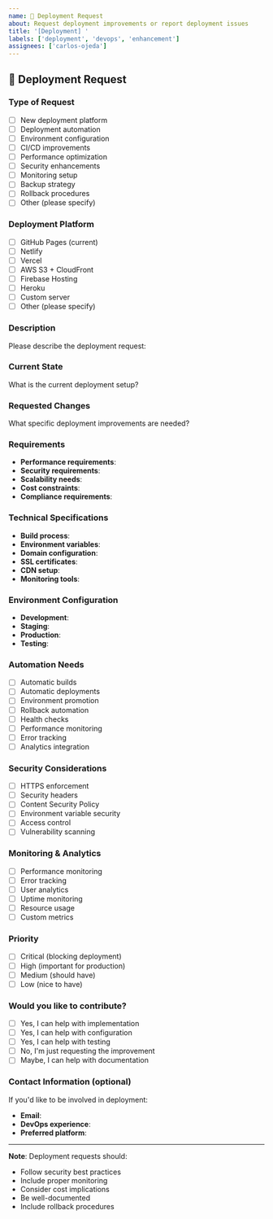 ```yaml
---
name: 🚀 Deployment Request
about: Request deployment improvements or report deployment issues
title: '[Deployment] '
labels: ['deployment', 'devops', 'enhancement']
assignees: ['carlos-ojeda']
---
```


## 🚀 Deployment Request

### Type of Request
- [ ] New deployment platform
- [ ] Deployment automation
- [ ] Environment configuration
- [ ] CI/CD improvements
- [ ] Performance optimization
- [ ] Security enhancements
- [ ] Monitoring setup
- [ ] Backup strategy
- [ ] Rollback procedures
- [ ] Other (please specify)

### Deployment Platform
- [ ] GitHub Pages (current)
- [ ] Netlify
- [ ] Vercel
- [ ] AWS S3 + CloudFront
- [ ] Firebase Hosting
- [ ] Heroku
- [ ] Custom server
- [ ] Other (please specify)

### Description
Please describe the deployment request:

### Current State
What is the current deployment setup?

### Requested Changes
What specific deployment improvements are needed?

### Requirements
- **Performance requirements**: 
- **Security requirements**: 
- **Scalability needs**: 
- **Cost constraints**: 
- **Compliance requirements**: 

### Technical Specifications
- **Build process**: 
- **Environment variables**: 
- **Domain configuration**: 
- **SSL certificates**: 
- **CDN setup**: 
- **Monitoring tools**: 

### Environment Configuration
- **Development**: 
- **Staging**: 
- **Production**: 
- **Testing**: 

### Automation Needs
- [ ] Automatic builds
- [ ] Automatic deployments
- [ ] Environment promotion
- [ ] Rollback automation
- [ ] Health checks
- [ ] Performance monitoring
- [ ] Error tracking
- [ ] Analytics integration

### Security Considerations
- [ ] HTTPS enforcement
- [ ] Security headers
- [ ] Content Security Policy
- [ ] Environment variable security
- [ ] Access control
- [ ] Vulnerability scanning

### Monitoring & Analytics
- [ ] Performance monitoring
- [ ] Error tracking
- [ ] User analytics
- [ ] Uptime monitoring
- [ ] Resource usage
- [ ] Custom metrics

### Priority
- [ ] Critical (blocking deployment)
- [ ] High (important for production)
- [ ] Medium (should have)
- [ ] Low (nice to have)

### Would you like to contribute?
- [ ] Yes, I can help with implementation
- [ ] Yes, I can help with configuration
- [ ] Yes, I can help with testing
- [ ] No, I'm just requesting the improvement
- [ ] Maybe, I can help with documentation

### Contact Information (optional)
If you'd like to be involved in deployment:
- **Email**: 
- **DevOps experience**: 
- **Preferred platform**: 

---

**Note**: Deployment requests should:
- Follow security best practices
- Include proper monitoring
- Consider cost implications
- Be well-documented
- Include rollback procedures
